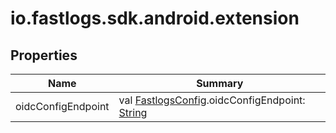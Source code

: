 # io.fastlogs.sdk.android.extension

## Properties

| Name               | Summary                                                                                                                                                                     |
| ------------------ | --------------------------------------------------------------------------------------------------------------------------------------------------------------------------- |
| oidcConfigEndpoint | val [FastlogsConfig](../io.fastlogs.sdk.android.type/-fastlogs-config/index.md).oidcConfigEndpoint: [String](https://kotlinlang.org/api/latest/jvm/stdlib/kotlin/-string/index.html) |
